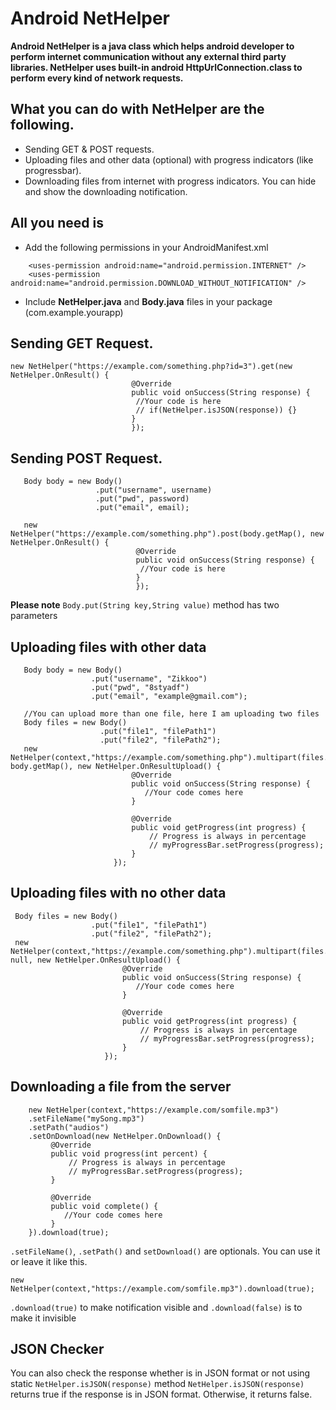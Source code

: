 # Android NetHelper

__Android NetHelper is a java class which helps android developer to perform internet communication without any external third party libraries. NetHelper uses built-in android HttpUrlConnection.class to perform every kind of network requests.__

 ## What you can do with NetHelper are the following.
* Sending GET & POST requests.
* Uploading files and other data (optional) with progress indicators (like progressbar).
* Downloading files from internet with progress indicators. You can hide and show the downloading notification.

 ## All you need is

  * Add the following permissions in your AndroidManifest.xml
```
    <uses-permission android:name="android.permission.INTERNET" />
    <uses-permission android:name="android.permission.DOWNLOAD_WITHOUT_NOTIFICATION" />

```
   * Include **NetHelper.java** and **Body.java** files in your package (com.example.yourapp)


 ## Sending GET Request.

 ```
 new NetHelper("https://example.com/something.php?id=3").get(new NetHelper.OnResult() {
                            @Override
                            public void onSuccess(String response) {
                             //Your code is here
                             // if(NetHelper.isJSON(response)) {}
                            }
                            }); 
 ```
 
 ## Sending POST Request.

```
   Body body = new Body()
                   .put("username", username)
                   .put("pwd", password)
                   .put("email", email);
                   
   new NetHelper("https://example.com/something.php").post(body.getMap(), new NetHelper.OnResult() {
                            @Override
                            public void onSuccess(String response) {
                             //Your code is here
                            }
                            }); 

```
 **Please note** `Body.put(String key,String value)` method has two parameters 
 
 ## Uploading files with other data
 
 ```
    Body body = new Body()
                   .put("username", "Zikkoo")
                   .put("pwd", "8styadf")
                   .put("email", "example@gmail.com");
                   
    //You can upload more than one file, here I am uploading two files   
    Body files = new Body()
                     .put("file1", "filePath1")
                     .put("file2", "filePath2");
    new NetHelper(context,"https://example.com/something.php").multipart(files.getMap(), body.getMap(), new NetHelper.OnResultUpload() {
                            @Override
                            public void onSuccess(String response) {   
                               //Your code comes here
                            }

                            @Override
                            public void getProgress(int progress) {
                                // Progress is always in percentage
                                // myProgressBar.setProgress(progress);
                            }
                        });
 ```
 
  ## Uploading files with no other data
  
   ``` 
    Body files = new Body()
                     .put("file1", "filePath1")
                     .put("file2", "filePath2");
    new NetHelper(context,"https://example.com/something.php").multipart(files.getMap(), null, new NetHelper.OnResultUpload() {
                            @Override
                            public void onSuccess(String response) {   
                               //Your code comes here
                            }

                            @Override
                            public void getProgress(int progress) {
                                // Progress is always in percentage
                                // myProgressBar.setProgress(progress);
                            }
                        });
 ```
  ## Downloading a file from the server 

 ```
     new NetHelper(context,"https://example.com/somfile.mp3")
     .setFileName("mySong.mp3")
     .setPath("audios")
     .setOnDownload(new NetHelper.OnDownload() {
          @Override
          public void progress(int percent) {   
              // Progress is always in percentage
              // myProgressBar.setProgress(progress);            
          }

          @Override
          public void complete() {
             //Your code comes here
          }
     }).download(true);
 ```
 `.setFileName()`, `.setPath()` and `setDownload()` are optionals. You can use it or leave it like this.
 ```
 new NetHelper(context,"https://example.com/somfile.mp3").download(true);
``` 
 `.download(true)` to make notification visible and `.download(false)` is to make it invisible

  ## JSON Checker
  You can also check the response whether is in JSON format or not using static `NetHelper.isJSON(response)` method 
  `NetHelper.isJSON(response)` returns true if the response is in JSON format. Otherwise, it returns false.

